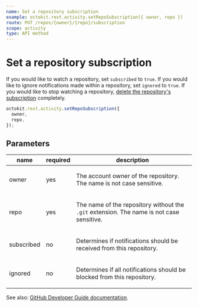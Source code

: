 ```yaml
---
name: Set a repository subscription
example: octokit.rest.activity.setRepoSubscription({ owner, repo })
route: PUT /repos/{owner}/{repo}/subscription
scope: activity
type: API method
---
```


# Set a repository subscription

If you would like to watch a repository, set `subscribed` to `true`. If you would like to ignore notifications made within a repository, set `ignored` to `true`. If you would like to stop watching a repository, [delete the repository's subscription](https://docs.github.com/rest/activity/watching#delete-a-repository-subscription) completely.

```js
octokit.rest.activity.setRepoSubscription({
  owner,
  repo,
});
```

## Parameters

<table>
  <thead>
    <tr>
      <th>name</th>
      <th>required</th>
      <th>description</th>
    </tr>
  </thead>
  <tbody>
    <tr><td>owner</td><td>yes</td><td>

The account owner of the repository. The name is not case sensitive.

</td></tr>
<tr><td>repo</td><td>yes</td><td>

The name of the repository without the `.git` extension. The name is not case sensitive.

</td></tr>
<tr><td>subscribed</td><td>no</td><td>

Determines if notifications should be received from this repository.

</td></tr>
<tr><td>ignored</td><td>no</td><td>

Determines if all notifications should be blocked from this repository.

</td></tr>
  </tbody>
</table>

See also: [GitHub Developer Guide documentation](https://docs.github.com/rest/activity/watching#set-a-repository-subscription).
